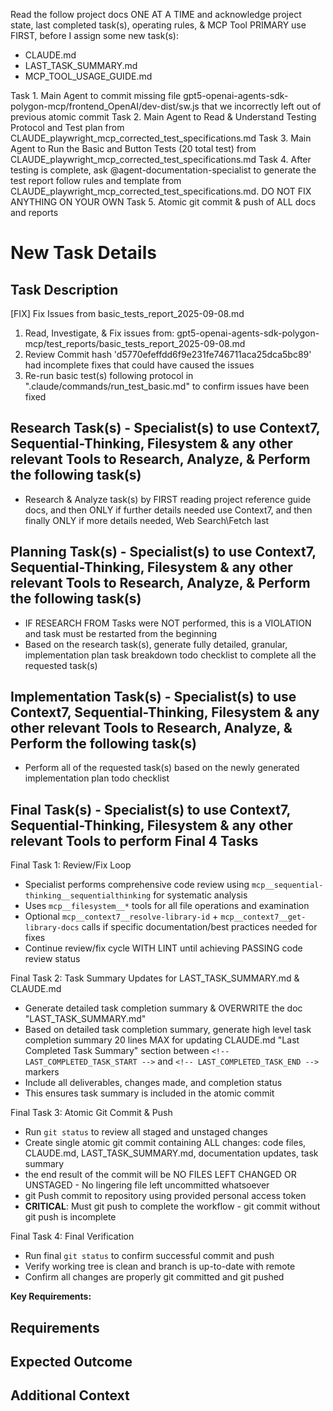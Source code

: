 Read the follow project docs ONE AT A TIME and acknowledge project state, last completed task(s), operating rules, & MCP Tool PRIMARY use FIRST, before I assign some new task(s):
- CLAUDE.md
- LAST_TASK_SUMMARY.md
- MCP_TOOL_USAGE_GUIDE.md




Task 1. Main Agent to commit missing file gpt5-openai-agents-sdk-polygon-mcp/frontend_OpenAI/dev-dist/sw.js that we incorrectly left out of previous atomic commit
Task 2. Main Agent to Read & Understand Testing Protocol and Test plan from CLAUDE_playwright_mcp_corrected_test_specifications.md
Task 3. Main Agent to Run the Basic and Button Tests (20 total test) from CLAUDE_playwright_mcp_corrected_test_specifications.md
Task 4. After testing is complete, ask @agent-documentation-specialist to generate the test report follow rules and template from CLAUDE_playwright_mcp_corrected_test_specifications.md. DO NOT FIX ANYTHING ON YOUR OWN
Task 5. Atomic git commit & push of ALL docs and reports





# New Task Details

## Task Description

[FIX] Fix Issues from basic_tests_report_2025-09-08.md
1. Read, Investigate, & Fix issues from: gpt5-openai-agents-sdk-polygon-mcp/test_reports/basic_tests_report_2025-09-08.md
2. Review Commit hash 'd5770efeffdd6f9e231fe746711aca25dca5bc89' had incomplete fixes that could have caused the issues
3. Re-run basic test(s) following protocol in ".claude/commands/run_test_basic.md" to confirm issues have been fixed

## Research Task(s) - Specialist(s) to use Context7, Sequential-Thinking, Filesystem & any other relevant Tools to Research, Analyze, & Perform the following task(s)

- Research & Analyze task(s) by FIRST reading project reference guide docs, and then ONLY if further details needed use Context7, and then finally ONLY if more details needed, Web Search\Fetch last

## Planning Task(s) - Specialist(s) to use Context7, Sequential-Thinking, Filesystem & any other relevant Tools to Research, Analyze, & Perform the following task(s)

- IF RESEARCH FROM Tasks were NOT performed, this is a VIOLATION and task must be restarted from the beginning
- Based on the research task(s), generate fully detailed, granular, implementation plan task breakdown todo checklist to complete all the requested task(s)

## Implementation Task(s) - Specialist(s) to use Context7, Sequential-Thinking, Filesystem & any other relevant Tools to Research, Analyze, & Perform the following task(s)

- Perform all of the requested task(s) based on the newly generated implementation plan todo checklist

## Final Task(s) - Specialist(s) to use Context7, Sequential-Thinking, Filesystem & any other relevant Tools to perform Final 4 Tasks

Final Task 1: Review/Fix Loop

- Specialist performs comprehensive code review using `mcp__sequential-thinking__sequentialthinking` for systematic analysis
- Uses `mcp__filesystem__*` tools for all file operations and examination
- Optional `mcp__context7__resolve-library-id` + `mcp__context7__get-library-docs` calls if specific documentation/best practices needed for fixes
- Continue review/fix cycle WITH LINT until achieving PASSING code review status

Final Task 2: Task Summary Updates for LAST_TASK_SUMMARY.md & CLAUDE.md

- Generate detailed task completion summary & OVERWRITE the doc "LAST_TASK_SUMMARY.md"
- Based on detailed task completion summary, generate high level task completion summary 20 lines MAX for updating CLAUDE.md "Last Completed Task Summary" section between `<!-- LAST_COMPLETED_TASK_START -->` and `<!-- LAST_COMPLETED_TASK_END -->` markers
- Include all deliverables, changes made, and completion status
- This ensures task summary is included in the atomic commit

Final Task 3: Atomic Git Commit & Push

- Run `git status` to review all staged and unstaged changes
- Create single atomic git commit containing ALL changes: code files, CLAUDE.md, LAST_TASK_SUMMARY.md, documentation updates, task summary
- the end result of the commit will be NO FILES LEFT CHANGED OR UNSTAGED - No lingering file left uncommitted whatsoever
- git Push commit to repository using provided personal access token
- **CRITICAL**: Must git push to complete the workflow - git commit without git push is incomplete

Final Task 4: Final Verification

- Run final `git status` to confirm successful commit and push
- Verify working tree is clean and branch is up-to-date with remote
- Confirm all changes are properly git committed and git pushed

**Key Requirements:**

## Requirements

## Expected Outcome

## Additional Context

